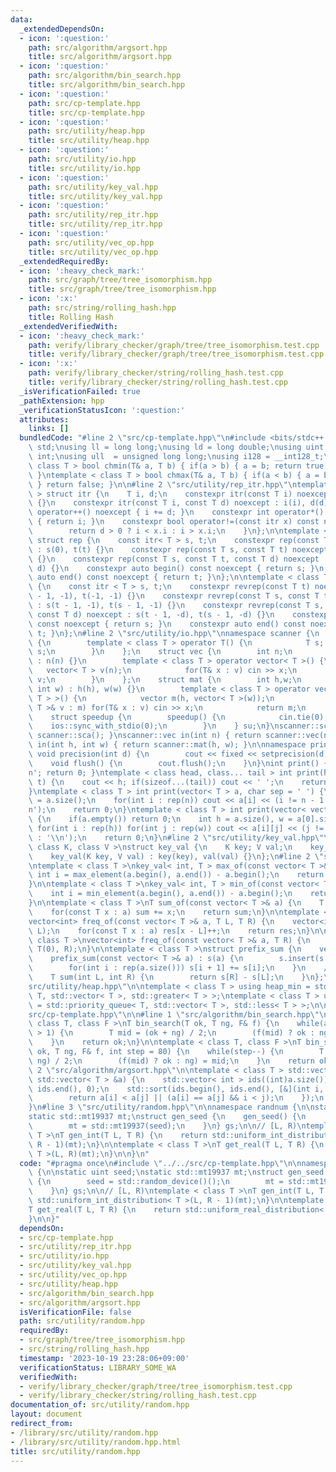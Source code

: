 ```yaml
---
data:
  _extendedDependsOn:
  - icon: ':question:'
    path: src/algorithm/argsort.hpp
    title: src/algorithm/argsort.hpp
  - icon: ':question:'
    path: src/algorithm/bin_search.hpp
    title: src/algorithm/bin_search.hpp
  - icon: ':question:'
    path: src/cp-template.hpp
    title: src/cp-template.hpp
  - icon: ':question:'
    path: src/utility/heap.hpp
    title: src/utility/heap.hpp
  - icon: ':question:'
    path: src/utility/io.hpp
    title: src/utility/io.hpp
  - icon: ':question:'
    path: src/utility/key_val.hpp
    title: src/utility/key_val.hpp
  - icon: ':question:'
    path: src/utility/rep_itr.hpp
    title: src/utility/rep_itr.hpp
  - icon: ':question:'
    path: src/utility/vec_op.hpp
    title: src/utility/vec_op.hpp
  _extendedRequiredBy:
  - icon: ':heavy_check_mark:'
    path: src/graph/tree/tree_isomorphism.hpp
    title: src/graph/tree/tree_isomorphism.hpp
  - icon: ':x:'
    path: src/string/rolling_hash.hpp
    title: Rolling Hash
  _extendedVerifiedWith:
  - icon: ':heavy_check_mark:'
    path: verify/library_checker/graph/tree/tree_isomorphism.test.cpp
    title: verify/library_checker/graph/tree/tree_isomorphism.test.cpp
  - icon: ':x:'
    path: verify/library_checker/string/rolling_hash.test.cpp
    title: verify/library_checker/string/rolling_hash.test.cpp
  _isVerificationFailed: true
  _pathExtension: hpp
  _verificationStatusIcon: ':question:'
  attributes:
    links: []
  bundledCode: "#line 2 \"src/cp-template.hpp\"\n#include <bits/stdc++.h>\nusing namespace\
    \ std;\nusing ll = long long;\nusing ld = long double;\nusing uint = unsigned\
    \ int;\nusing ull  = unsigned long long;\nusing i128 = __int128_t;\ntemplate <\
    \ class T > bool chmin(T& a, T b) { if(a > b) { a = b; return true; } return false;\
    \ }\ntemplate < class T > bool chmax(T& a, T b) { if(a < b) { a = b; return true;\
    \ } return false; }\n\n#line 2 \"src/utility/rep_itr.hpp\"\ntemplate < class T\
    \ > struct itr {\n    T i, d;\n    constexpr itr(const T i) noexcept : i(i), d(1)\
    \ {}\n    constexpr itr(const T i, const T d) noexcept : i(i), d(d) {}\n    void\
    \ operator++() noexcept { i += d; }\n    constexpr int operator*() const noexcept\
    \ { return i; }\n    constexpr bool operator!=(const itr x) const noexcept {\n\
    \        return d > 0 ? i < x.i : i > x.i;\n    }\n};\n\ntemplate < class T >\
    \ struct rep {\n    const itr< T > s, t;\n    constexpr rep(const T t) noexcept\
    \ : s(0), t(t) {}\n    constexpr rep(const T s, const T t) noexcept : s(s), t(t)\
    \ {}\n    constexpr rep(const T s, const T t, const T d) noexcept : s(s, d), t(t,\
    \ d) {}\n    constexpr auto begin() const noexcept { return s; }\n    constexpr\
    \ auto end() const noexcept { return t; }\n};\n\ntemplate < class T > struct revrep\
    \ {\n    const itr < T > s, t;\n    constexpr revrep(const T t) noexcept : s(t\
    \ - 1, -1), t(-1, -1) {}\n    constexpr revrep(const T s, const T t) noexcept\
    \ : s(t - 1, -1), t(s - 1, -1) {}\n    constexpr revrep(const T s, const T t,\
    \ const T d) noexcept : s(t - 1, -d), t(s - 1, -d) {}\n    constexpr auto begin()\
    \ const noexcept { return s; }\n    constexpr auto end() const noexcept { return\
    \ t; }\n};\n#line 2 \"src/utility/io.hpp\"\nnamespace scanner {\n    struct sca\
    \ {\n        template < class T > operator T() {\n            T s; cin >> s; return\
    \ s;\n        }\n    };\n    struct vec {\n        int n;\n        vec(int n)\
    \ : n(n) {}\n        template < class T > operator vector< T >() {\n         \
    \   vector< T > v(n);\n            for(T& x : v) cin >> x;\n            return\
    \ v;\n        }\n    };\n    struct mat {\n        int h,w;\n        mat(int h,\
    \ int w) : h(h), w(w) {}\n        template < class T > operator vector< vector<\
    \ T > >() {\n            vector m(h, vector< T >(w));\n            for(vector<\
    \ T >& v : m) for(T& x : v) cin >> x;\n            return m;\n        }\n    };\n\
    \    struct speedup {\n        speedup() {\n            cin.tie(0);\n        \
    \    ios::sync_with_stdio(0);\n        }\n    } su;\n}\nscanner::sca in() { return\
    \ scanner::sca(); }\nscanner::vec in(int n) { return scanner::vec(n); }\nscanner::mat\
    \ in(int h, int w) { return scanner::mat(h, w); }\n\nnamespace printer {\n   \
    \ void precision(int d) {\n        cout << fixed << setprecision(d);\n    }\n\
    \    void flush() {\n        cout.flush();\n    }\n}\nint print() { cout << '\\\
    n'; return 0; }\ntemplate < class head, class... tail > int print(head&& h, tail&&...\
    \ t) {\n    cout << h; if(sizeof...(tail)) cout << ' ';\n    return print(forward<tail>(t)...);\n\
    }\ntemplate < class T > int print(vector< T > a, char sep = ' ') {\n    int n\
    \ = a.size();\n    for(int i : rep(n)) cout << a[i] << (i != n - 1 ? sep : '\\\
    n');\n    return 0;\n}\ntemplate < class T > int print(vector< vector< T > > a)\
    \ {\n    if(a.empty()) return 0;\n    int h = a.size(), w = a[0].size();\n   \
    \ for(int i : rep(h)) for(int j : rep(w)) cout << a[i][j] << (j != w - 1 ? ' '\
    \ : '\\n');\n    return 0;\n}\n#line 2 \"src/utility/key_val.hpp\"\ntemplate <\
    \ class K, class V >\nstruct key_val {\n    K key; V val;\n    key_val() {}\n\
    \    key_val(K key, V val) : key(key), val(val) {}\n};\n#line 2 \"src/utility/vec_op.hpp\"\
    \ntemplate < class T >\nkey_val< int, T > max_of(const vector< T >& a) {\n   \
    \ int i = max_element(a.begin(), a.end()) - a.begin();\n    return {i, a[i]};\n\
    }\n\ntemplate < class T >\nkey_val< int, T > min_of(const vector< T >& a) {\n\
    \    int i = min_element(a.begin(), a.end()) - a.begin();\n    return {i, a[i]};\n\
    }\n\ntemplate < class T >\nT sum_of(const vector< T >& a) {\n    T sum = 0;\n\
    \    for(const T x : a) sum += x;\n    return sum;\n}\n\ntemplate < class T >\n\
    vector<int> freq_of(const vector< T >& a, T L, T R) {\n    vector<int> res(R -\
    \ L);\n    for(const T x : a) res[x - L]++;\n    return res;\n}\n\ntemplate <\
    \ class T >\nvector<int> freq_of(const vector< T >& a, T R) {\n    return freq_of(a,\
    \ T(0), R);\n}\n\ntemplate < class T >\nstruct prefix_sum {\n    vector< T > s;\n\
    \    prefix_sum(const vector< T >& a) : s(a) {\n        s.insert(s.begin(), T(0));\n\
    \        for(int i : rep(a.size())) s[i + 1] += s[i];\n    }\n    // [L, R)\n\
    \    T sum(int L, int R) {\n        return s[R] - s[L];\n    }\n};\n#line 3 \"\
    src/utility/heap.hpp\"\n\ntemplate < class T > using heap_min = std::priority_queue<\
    \ T, std::vector< T >, std::greater< T > >;\ntemplate < class T > using heap_max\
    \ = std::priority_queue< T, std::vector< T >, std::less< T > >;\n\n#line 17 \"\
    src/cp-template.hpp\"\n\n#line 1 \"src/algorithm/bin_search.hpp\"\ntemplate <\
    \ class T, class F >\nT bin_search(T ok, T ng, F& f) {\n    while(abs(ok - ng)\
    \ > 1) {\n        T mid = (ok + ng) / 2;\n        (f(mid) ? ok : ng) = mid;\n\
    \    }\n    return ok;\n}\n\ntemplate < class T, class F >\nT bin_search_real(T\
    \ ok, T ng, F& f, int step = 80) {\n    while(step--) {\n        T mid = (ok +\
    \ ng) / 2;\n        (f(mid) ? ok : ng) = mid;\n    }\n    return ok;\n}\n#line\
    \ 2 \"src/algorithm/argsort.hpp\"\n\ntemplate < class T > std::vector< int > argsort(const\
    \ std::vector< T > &a) {\n    std::vector< int > ids((int)a.size());\n    std::iota(ids.begin(),\
    \ ids.end(), 0);\n    std::sort(ids.begin(), ids.end(), [&](int i, int j) {\n\
    \        return a[i] < a[j] || (a[i] == a[j] && i < j);\n    });\n    return ids;\n\
    }\n#line 3 \"src/utility/random.hpp\"\n\nnamespace randnum {\n\nstatic uint seed;\n\
    static std::mt19937 mt;\nstruct gen_seed {\n    gen_seed() {\n        seed = std::random_device()();\n\
    \        mt = std::mt19937(seed);\n    }\n} gs;\n\n// [L, R)\ntemplate < class\
    \ T >\nT gen_int(T L, T R) {\n    return std::uniform_int_distribution< T >(L,\
    \ R - 1)(mt);\n}\n\ntemplate < class T >\nT get_real(T L, T R) {\n    return std::uniform_real_distribution<\
    \ T >(L, R)(mt);\n}\n\n}\n"
  code: "#pragma once\n#include \"../../src/cp-template.hpp\"\n\nnamespace randnum\
    \ {\n\nstatic uint seed;\nstatic std::mt19937 mt;\nstruct gen_seed {\n    gen_seed()\
    \ {\n        seed = std::random_device()();\n        mt = std::mt19937(seed);\n\
    \    }\n} gs;\n\n// [L, R)\ntemplate < class T >\nT gen_int(T L, T R) {\n    return\
    \ std::uniform_int_distribution< T >(L, R - 1)(mt);\n}\n\ntemplate < class T >\n\
    T get_real(T L, T R) {\n    return std::uniform_real_distribution< T >(L, R)(mt);\n\
    }\n\n}"
  dependsOn:
  - src/cp-template.hpp
  - src/utility/rep_itr.hpp
  - src/utility/io.hpp
  - src/utility/key_val.hpp
  - src/utility/vec_op.hpp
  - src/utility/heap.hpp
  - src/algorithm/bin_search.hpp
  - src/algorithm/argsort.hpp
  isVerificationFile: false
  path: src/utility/random.hpp
  requiredBy:
  - src/graph/tree/tree_isomorphism.hpp
  - src/string/rolling_hash.hpp
  timestamp: '2023-10-19 23:28:06+09:00'
  verificationStatus: LIBRARY_SOME_WA
  verifiedWith:
  - verify/library_checker/graph/tree/tree_isomorphism.test.cpp
  - verify/library_checker/string/rolling_hash.test.cpp
documentation_of: src/utility/random.hpp
layout: document
redirect_from:
- /library/src/utility/random.hpp
- /library/src/utility/random.hpp.html
title: src/utility/random.hpp
---
```


